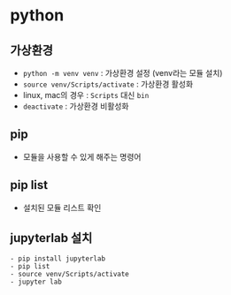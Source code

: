 # python 

## 가상환경

- `python -m venv venv` : 가상환경 설정 (venv라는 모듈 설치)
- `source venv/Scripts/activate` : 가상환경 활성화
- linux, mac의 경우 : `Scripts` 대신 `bin`
- `deactivate` : 가상환경 비활성화

## pip
- 모듈을 사용할 수 있게 해주는 명령어

## pip list 
- 설치된 모듈 리스트 확인

## jupyterlab 설치
```
- pip install jupyterlab
- pip list
- source venv/Scripts/activate
- jupyter lab
```